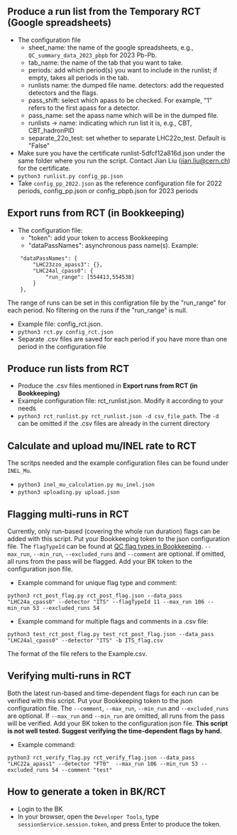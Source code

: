 ## Produce a run list from the Temporary RCT (Google spreadsheets)
- The configuration file
  - sheet_name: the name of the google spreadsheets, e.g., `QC_summary_data_2023_pbpb` for 2023 Pb-Pb.
  - tab_name: the name of the tab that you want to take.
  - periods: add which period(s) you want to include in the runlist; if empty, takes all periods in the tab.
  - runlists name: the dumped file name. detectors: add the requested detectors and the flags.
  - pass_shift: select which apass to be checked. For example, "1" refers to the first apass for a detector.
  - pass_name: set the apass name which will be in the dumped file.
  - runlists -> name: indicating which run list it is, e.g., CBT, CBT_hadronPID
  - separate_22o_test: set whether to separate LHC22o_test. Default is "False"
- Make sure you have the certificate runlist-5dfcf12a816d.json under the same folder where you run the script. Contact Jian Liu (jian.liu@cern.ch) for the certificate.
- `python3 runlist.py config_pp.json`
- Take `config_pp_2022.json` as the reference configuration file for 2022 periods, config_pp.json or config_pbpb.json for 2023 periods

## Export runs from RCT (in Bookkeeping)
- The configuration file:
  - "token": add your token to access Bookkeeping
  - "dataPassNames": asynchronous pass name(s). Example:
```
    "dataPassNames": {
        "LHC23zzo_apass3": {},
        "LHC24al_cpass0": {
            "run_range": [554413,554538]
        }
    },
```
The range of runs can be set in this configration file by the "run_range" for each period. No filtering on the runs if the "run_range" is null.
- Example file: config_rct.json.  
- `python3 rct.py config_rct.json`
- Separate .csv files are saved for each period if you have more than one period in the configuration file
## Produce run lists from RCT
- Produce the .csv files mentioned in **Export runs from RCT (in Bookkeeping)** 
- Example configuration file: rct_runlist.json. Modify it according to your needs
- `python3 rct_runlist.py rct_runlist.json -d csv_file_path`. The `-d` can be omitted if the .csv files are already in the current directory 
## Calculate and upload mu/INEL rate to RCT
The scritps needed and the example configuration files can be found under `INEL_Mu`. 
- `python3 inel_mu_calculation.py mu_inel.json` 
- `python3 uploading.py upload.json`
## Flagging multi-runs in RCT
Currently, only run-based (covering the whole run duration) flags can be added with this script. Put your Bookkeeping token to the json configuration file. The `flagTypeId` can be found at [QC flag types in Bookkeeping](https://ali-bookkeeping.cern.ch/?page=qc-flag-types-overview). `--max_run`, `--min_run`, `--excluded_runs` and `--comment` are optional. If omitted, all runs from the pass will be flagged. Add your BK token to the configuration json file.
- Example command for unique flag type and comment: 
```
python3 rct_post_flag.py rct_post_flag.json --data_pass "LHC24a_cpass0" --detector "ITS" --flagTypeId 11 --max_run 106 --min_run 53 --excluded_runs 54
```
- Example command for multiple flags and comments in a .csv file: 
```
python3 test_rct_post_flag.py test_rct_post_flag.json --data_pass "LHC24al_cpass0" --detector "ITS" -b ITS_flag.csv
```
The format of the file refers to the Example.csv.
## Verifying multi-runs in RCT
Both the latest run-based and time-dependent flags for each run can be verified with this script. Put your Bookkeeping token to the json configuration file. The `--comment`, `--max_run`, `--min_run` and `--excluded_runs` are optional. If `--max_run` and `--min_run` are omitted, all runs from the pass will be verified. Add your BK token to the configuration json file. **This script is not well tested. Suggest verifying the time-dependent flags by hand.** 
- Example command:
```
python3 rct_verify_flag.py rct_verify_flag.json --data_pass "LHC22a_apass1" --detector "FT0"  --max_run 106 --min_run 53 --excluded_runs 54 --comment "test"
```
## How to generate a token in BK/RCT
- Login to the BK
- In your browser, open the `Developer Tools`, type `sessionService.session.token`, and press Enter to produce the token. 
